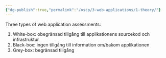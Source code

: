 ```yaml
---
{"dg-publish":true,"permalink":"/oscp/3-web-applications/1-theory/"}
---
```



Three types of web application assessments:
1. White-box: obegränsad tillgång till applikationens sourcekod och infrastruktur
2. Black-box: ingen tillgång till information om/bakom applikationen
3. Grey-box: begränsad tillgång

